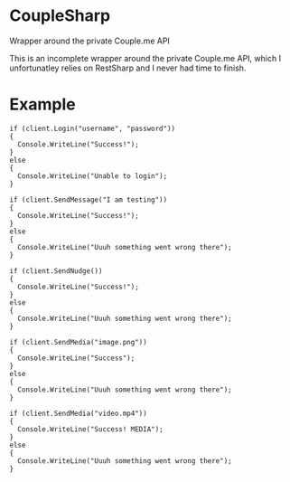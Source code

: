 # CoupleSharp
Wrapper around the private Couple.me API

This is an incomplete wrapper around the private Couple.me API, which I unfortunatley relies on RestSharp and I never had time to finish.

# Example
```
if (client.Login("username", "password"))
{
  Console.WriteLine("Success!");
}
else
{
  Console.WriteLine("Unable to login");
}

if (client.SendMessage("I am testing"))
{
  Console.WriteLine("Success!");
}
else
{
  Console.WriteLine("Uuuh something went wrong there");
}

if (client.SendNudge())
{
  Console.WriteLine("Success!");
}
else
{
  Console.WriteLine("Uuuh something went wrong there");
}

if (client.SendMedia("image.png"))
{
  Console.WriteLine("Success");
}
else
{
  Console.WriteLine("Uuuh something went wrong there");
}

if (client.SendMedia("video.mp4"))
{
  Console.WriteLine("Success! MEDIA");
}
else
{
  Console.WriteLine("Uuuh something went wrong there");
}
```